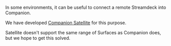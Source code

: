 In some environments, it can be useful to connect a remote Streamdeck into Companion.

We have developed [Companion Satellite](https://user.bitfocus.io/product/companion-satellite) for this purpose.

Satellite doesn't support the same range of Surfaces as Companion does, but we hope to get this solved.
